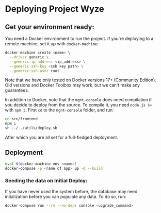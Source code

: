 # Deploying Project Wyze

## Get your environment ready:

You need a Docker environment to run the project. If you're deploying to a remote machine, set it up with `docker-machine`:

```bash
docker-machine create <name> \
  --driver generic \
  --generic-ip-address <ip_address> \
  --generic-ssh-key <ssh key path> \
  --generic-ssh-user root
```

Note that we have only tested on Docker versions 17+ (Community Edition). Old versions and Docker Toolbox may work, but we can't make any guarantees.

In addition to Docker, note that the `mgnt-console` does need compilation if you decide to deploy from the source. To compile it, you need `node.js 6+` with `npm 3`. First `cd` to the `mgnt-console` folder, and run:

```bash
cd src/frontend
npm i
sh ../../utils/deploy.sh
```

After which you are all set for a full-fledged deployment.

## Deployment

```bash
eval $(docker-machine env <name>)
docker-compose -p <name of app> up -d --build
```

### Seeding the data on Initial Deploy:

If you have never used the system before, the database may need initalization before you can populate any data. To do so, run:

```bash
docker-compose run --rm --no-deps console <upgrade_command>
```
